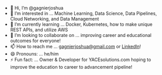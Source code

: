 - 👋 Hi, I’m @gagnierjoshua
- 👀 I’m interested in ... Machine Learning, Data Science, Data Pipelines, Cloud Networking, and Data Management
- 🌱 I’m currently learning ... Docker, Kubernetes, how to make unique REST APIs, and utilize AWS
- 💞️ I’m looking to collaborate on ... improving career and educational outcomes for everyone! 
- 📫 How to reach me ... gagnierjoshua@gmail.com or [LinkedIn](https://www.linkedin.com/in/joshua-gagnier-7299777a/)! 
- 😄 Pronouns: ... he/him
- ⚡ Fun fact: ... Owner & Developer for YACEsolutions.com hoping to improve the education to career to advancement pipeline! 

<!---
gagnierjoshua/gagnierjoshua is a ✨ special ✨ repository because its `README.md` (this file) appears on your GitHub profile.
You can click the Preview link to take a look at your changes.
--->
